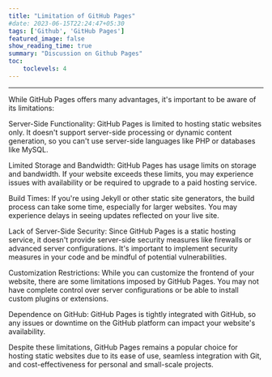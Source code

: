 ```yaml
---
title: "Limitation of GitHub Pages"
#date: 2023-06-15T22:24:47+05:30
tags: ['Github', 'GitHub Pages']
featured_image: false
show_reading_time: true
summary: "Discussion on Github Pages"
toc:
    toclevels: 4
---
```

----

While GitHub Pages offers many advantages, it's important to be aware of its limitations:

Server-Side Functionality: GitHub Pages is limited to hosting static websites only. It doesn't support server-side processing or dynamic content generation, so you can't use server-side languages like PHP or databases like MySQL.

Limited Storage and Bandwidth: GitHub Pages has usage limits on storage and bandwidth. If your website exceeds these limits, you may experience issues with availability or be required to upgrade to a paid hosting service.

Build Times: If you're using Jekyll or other static site generators, the build process can take some time, especially for larger websites. You may experience delays in seeing updates reflected on your live site.

Lack of Server-Side Security: Since GitHub Pages is a static hosting service, it doesn't provide server-side security measures like firewalls or advanced server configurations. It's important to implement security measures in your code and be mindful of potential vulnerabilities.

Customization Restrictions: While you can customize the frontend of your website, there are some limitations imposed by GitHub Pages. You may not have complete control over server configurations or be able to install custom plugins or extensions.

Dependence on GitHub: GitHub Pages is tightly integrated with GitHub, so any issues or downtime on the GitHub platform can impact your website's availability.

Despite these limitations, GitHub Pages remains a popular choice for hosting static websites due to its ease of use, seamless integration with Git, and cost-effectiveness for personal and small-scale projects.





